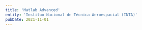 ```yaml
---
title: 'Matlab Advanced'
entity: 'Instituo Nacional de Técnica Aeroespacial (INTA)'
pubDate: 2021-11-01
---
```


